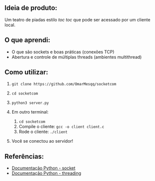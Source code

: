 ## Ideia de produto: 
Um teatro de piadas estilo *toc toc* que pode ser acessado por um cliente local. 

## O que aprendi:
- O que são sockets e boas práticas (conexões TCP)
- Abertura e controle de múltiplas threads (ambientes multithread)

## Como utilizar:
1)  `git clone https://github.com/OmarMesqq/socketcom` 

2) `cd socketcom` 

3) `python3 server.py` 

4) Em outro terminal: 
    1) `cd socketcom` 
    2) Compile o cliente: `gcc -o client client.c`
    3) Rode o cliente: `./client`

5) Você se conectou ao servidor!

## Referências:
- [Documentação Python - socket](https://docs.python.org/3/library/socket.html) 
- [Documentação Python - threading](https://docs.python.org/3/library/threading.html)
